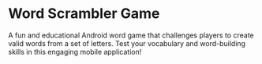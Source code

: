# Word Scrambler Game
 A fun and educational Android word game that challenges players to create valid words from a set of letters. Test your vocabulary and word-building skills in this engaging mobile application!
